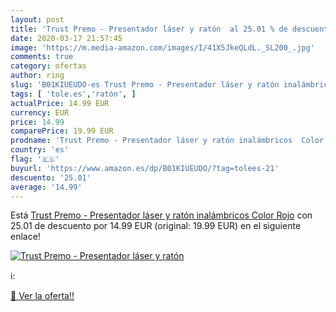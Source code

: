 ```yaml
---
layout: post
title: 'Trust Premo - Presentador láser y ratón  al 25.01 % de descuento'
date: 2020-03-17 21:57:45
image: 'https://m.media-amazon.com/images/I/41X5JkeQLdL._SL200_.jpg'
comments: true
category: ofertas
author: ring
slug: 'B01KIUEUDO-es Trust Premo - Presentador láser y ratón inalámbricos Color...'
tags: [ 'tole.es','ratón', ]
actualPrice: 14.99 EUR
currency: EUR
price: 14.99
comparePrice: 19.99 EUR
prodname: 'Trust Premo - Presentador láser y ratón inalámbricos  Color Rojo'
country: 'es'
flag: '🇪🇸'
buyurl: 'https://www.amazon.es/dp/B01KIUEUDO/?tag=tolees-21'
descuento: '25.01'
average: '14.99'
---
```


Está [Trust Premo - Presentador láser y ratón inalámbricos  Color Rojo](https://www.amazon.es/dp/B01KIUEUDO/?tag=tolees-21) con 25.01 de descuento por 14.99 EUR (original: 19.99 EUR) en el siguiente enlace!

[![Trust Premo - Presentador láser y ratón ](https://m.media-amazon.com/images/I/41X5JkeQLdL._SL200_.jpg)](https://www.amazon.es/dp/B01KIUEUDO/?tag=tolees-21)

ℹ️:


[🛒 Ver la oferta!!](https://www.amazon.es/dp/B01KIUEUDO/?tag=tolees-21)
